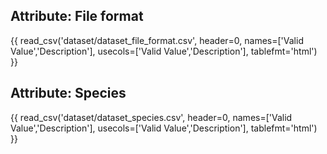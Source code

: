 ## Attribute: File format

{{ read_csv('dataset/dataset_file_format.csv', header=0, names=['Valid Value','Description'], usecols=['Valid Value','Description'], tablefmt='html') }}


## Attribute: Species

{{ read_csv('dataset/dataset_species.csv', header=0, names=['Valid Value','Description'], usecols=['Valid Value','Description'], tablefmt='html') }}